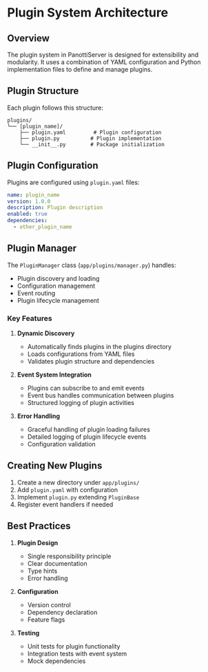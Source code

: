 # Plugin System Architecture

## Overview

The plugin system in PanottiServer is designed for extensibility and modularity. It uses a combination of YAML configuration and Python implementation files to define and manage plugins.

## Plugin Structure

Each plugin follows this structure:
```
plugins/
└── [plugin_name]/
    ├── plugin.yaml         # Plugin configuration
    ├── plugin.py          # Plugin implementation
    └── __init__.py        # Package initialization
```

## Plugin Configuration

Plugins are configured using `plugin.yaml` files:

```yaml
name: plugin_name
version: 1.0.0
description: Plugin description
enabled: true
dependencies:
  - other_plugin_name
```

## Plugin Manager

The `PluginManager` class (`app/plugins/manager.py`) handles:
- Plugin discovery and loading
- Configuration management
- Event routing
- Plugin lifecycle management

### Key Features

1. **Dynamic Discovery**
   - Automatically finds plugins in the plugins directory
   - Loads configurations from YAML files
   - Validates plugin structure and dependencies

2. **Event System Integration**
   - Plugins can subscribe to and emit events
   - Event bus handles communication between plugins
   - Structured logging of plugin activities

3. **Error Handling**
   - Graceful handling of plugin loading failures
   - Detailed logging of plugin lifecycle events
   - Configuration validation

## Creating New Plugins

1. Create a new directory under `app/plugins/`
2. Add `plugin.yaml` with configuration
3. Implement `plugin.py` extending `PluginBase`
4. Register event handlers if needed

## Best Practices

1. **Plugin Design**
   - Single responsibility principle
   - Clear documentation
   - Type hints
   - Error handling

2. **Configuration**
   - Version control
   - Dependency declaration
   - Feature flags

3. **Testing**
   - Unit tests for plugin functionality
   - Integration tests with event system
   - Mock dependencies
